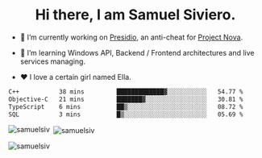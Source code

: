 <h1 align="center">Hi there, I am Samuel Siviero.</h1>

- 🔭 I’m currently working on [Presidio](https://presidio.ac), an anti-cheat for [Project Nova](https://discord.gg/novafn).

- 🌱 I’m learning Windows API, Backend / Frontend architectures and live services managing.

- ❤️ I love a certain girl named Ella.

<!--START_SECTION:waka-->

```txt
C++           38 mins         █████████████▓░░░░░░░░░░░   54.77 %
Objective-C   21 mins         ███████▓░░░░░░░░░░░░░░░░░   30.81 %
TypeScript    6 mins          ██▒░░░░░░░░░░░░░░░░░░░░░░   08.72 %
SQL           3 mins          █▒░░░░░░░░░░░░░░░░░░░░░░░   05.69 %
```

<!--END_SECTION:waka-->

<p><img align="left" src="https://github-readme-stats.vercel.app/api/top-langs?username=samuelsiv&show_icons=true&locale=en&layout=compact&theme=radical" alt="samuelsiv" /></p>

<p>&nbsp;<img align="center" src="https://github-readme-stats.vercel.app/api?username=samuelsiv&show_icons=true&locale=en&theme=radical" alt="samuelsiv" /></p>
<p align="left"> <img src="https://komarev.com/ghpvc/?username=samuelsiv&label=Profile%20views&color=0e75b6&style=flat" alt="samuelsiv" /> </p>

